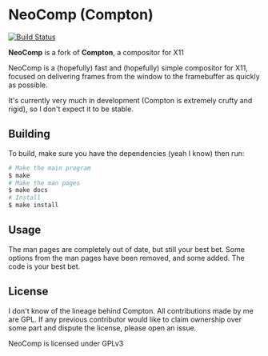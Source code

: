 # NeoComp (Compton)

[![Build Status](https://travis-ci.org/DelusionalLogic/NeoComp.svg?branch=master)](https://travis-ci.org/DelusionalLogic/NeoComp)

__NeoComp__ is a fork of __Compton__, a compositor for X11

NeoComp is a (hopefully) fast and (hopefully) simple compositor for X11,
focused on delivering frames from the window to the framebuffer as
quickly as possible.

It's currently very much in development (Compton is extremely crufty and
rigid), so I don't expect it to be stable.

## Building

To build, make sure you have the dependencies (yeah I know) then run:

```bash
# Make the main program
$ make
# Make the man pages
$ make docs
# Install
$ make install
```

## Usage

The man pages are completely out of date, but still your best bet. Some
options from the man pages have been removed, and some added. The code
is your best bet.

## License

I don't know of the lineage behind Compton. All contributions made by me
are GPL. If any previous contributor would like to claim ownership over
some part and dispute the license, please open an issue.

NeoComp is licensed under GPLv3
